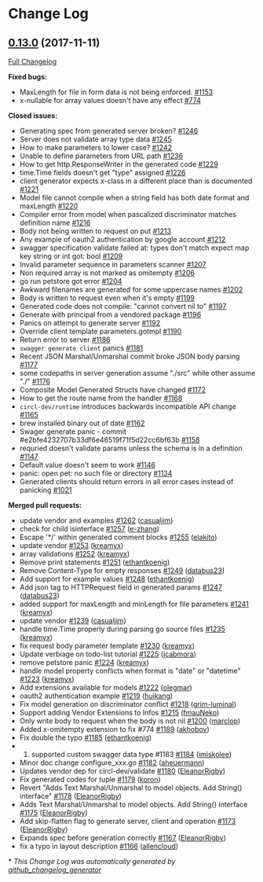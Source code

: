 # Change Log

## [0.13.0](https://github.com/circl-dev/go-swagger/tree/0.13.0) (2017-11-11)
[Full Changelog](https://github.com/circl-dev/go-swagger/compare/0.12.0...0.13.0)

**Fixed bugs:**

- MaxLength for file in form data is not being enforced. [\#1153](https://github.com/circl-dev/go-swagger/issues/1153)
- x-nullable for array values doesn't have any effect [\#774](https://github.com/circl-dev/go-swagger/issues/774)

**Closed issues:**

- Generating spec from generated server broken? [\#1246](https://github.com/circl-dev/go-swagger/issues/1246)
- Server does not validate array type data [\#1245](https://github.com/circl-dev/go-swagger/issues/1245)
- How to make parameters to lower case?  [\#1242](https://github.com/circl-dev/go-swagger/issues/1242)
- Unable to define parameters from URL path [\#1236](https://github.com/circl-dev/go-swagger/issues/1236)
- How to get http.ResponseWriter in the generated code [\#1229](https://github.com/circl-dev/go-swagger/issues/1229)
- time.Time fields doesn't get "type" assigned  [\#1226](https://github.com/circl-dev/go-swagger/issues/1226)
- client generator expects x-class in a different place than is documented [\#1221](https://github.com/circl-dev/go-swagger/issues/1221)
- Model file cannot compile when a string field has both date format and maxLength [\#1220](https://github.com/circl-dev/go-swagger/issues/1220)
- Compiler error from model when pascalized discriminator matches definition name [\#1216](https://github.com/circl-dev/go-swagger/issues/1216)
- Body not being written to request on put [\#1213](https://github.com/circl-dev/go-swagger/issues/1213)
- Any example of oauth2 authentication by google account [\#1212](https://github.com/circl-dev/go-swagger/issues/1212)
- swagger specification validate failed at:  types don't match expect map key string or int got: bool [\#1209](https://github.com/circl-dev/go-swagger/issues/1209)
- Invalid parameter sequence in parameters scanner [\#1207](https://github.com/circl-dev/go-swagger/issues/1207)
- Non required array is not marked as omitempty [\#1206](https://github.com/circl-dev/go-swagger/issues/1206)
- go run petstore got error [\#1204](https://github.com/circl-dev/go-swagger/issues/1204)
- Awkward filenames are generated for some uppercase names [\#1202](https://github.com/circl-dev/go-swagger/issues/1202)
- Body is written to request even when it's empty [\#1199](https://github.com/circl-dev/go-swagger/issues/1199)
- Generated code does not compile: "cannot convert nil to" [\#1197](https://github.com/circl-dev/go-swagger/issues/1197)
- Generate with principal from a vendored package [\#1196](https://github.com/circl-dev/go-swagger/issues/1196)
- Panics on attempt to generate server [\#1192](https://github.com/circl-dev/go-swagger/issues/1192)
- Override client template parameters.gotmpl [\#1190](https://github.com/circl-dev/go-swagger/issues/1190)
- Return error to server [\#1186](https://github.com/circl-dev/go-swagger/issues/1186)
- `swagger generate client` panics [\#1181](https://github.com/circl-dev/go-swagger/issues/1181)
- Recent JSON Marshal/Unmarshal commit broke JSON body parsing [\#1177](https://github.com/circl-dev/go-swagger/issues/1177)
- some codepaths in server generation assume "./src" while other assume "./"  [\#1176](https://github.com/circl-dev/go-swagger/issues/1176)
- Composite Model Generated Structs have changed [\#1172](https://github.com/circl-dev/go-swagger/issues/1172)
- How to get the route name from the handler [\#1168](https://github.com/circl-dev/go-swagger/issues/1168)
- `circl-dev/runtime` introduces backwards incompatible API change [\#1165](https://github.com/circl-dev/go-swagger/issues/1165)
- brew installed binary out of date [\#1162](https://github.com/circl-dev/go-swagger/issues/1162)
- Swager generate panic - commit \#e2bfe4232707b33df6e46519f71f5d22cc6bf63b [\#1158](https://github.com/circl-dev/go-swagger/issues/1158)
- requried doesn't validate params unless the schema is in a definition [\#1147](https://github.com/circl-dev/go-swagger/issues/1147)
- Default value doesn't seem to work [\#1146](https://github.com/circl-dev/go-swagger/issues/1146)
- panic: open pet: no such file or directory [\#1134](https://github.com/circl-dev/go-swagger/issues/1134)
- Generated clients should return errors in all error cases instead of panicking [\#1021](https://github.com/circl-dev/go-swagger/issues/1021)

**Merged pull requests:**

- update vendor and examples [\#1262](https://github.com/circl-dev/go-swagger/pull/1262) ([casualjim](https://github.com/casualjim))
- check for child isinterface [\#1257](https://github.com/circl-dev/go-swagger/pull/1257) ([e-zhang](https://github.com/e-zhang))
- Escape '\*/' within generated comment blocks [\#1255](https://github.com/circl-dev/go-swagger/pull/1255) ([elakito](https://github.com/elakito))
- update vendor [\#1253](https://github.com/circl-dev/go-swagger/pull/1253) ([kreamyx](https://github.com/kreamyx))
- array validations [\#1252](https://github.com/circl-dev/go-swagger/pull/1252) ([kreamyx](https://github.com/kreamyx))
- Remove print statements [\#1251](https://github.com/circl-dev/go-swagger/pull/1251) ([ethantkoenig](https://github.com/ethantkoenig))
- Remove Content-Type for empty responses [\#1249](https://github.com/circl-dev/go-swagger/pull/1249) ([databus23](https://github.com/databus23))
- Add support for example values [\#1248](https://github.com/circl-dev/go-swagger/pull/1248) ([ethantkoenig](https://github.com/ethantkoenig))
- Add json tag to HTTPRequest field in generated params [\#1247](https://github.com/circl-dev/go-swagger/pull/1247) ([databus23](https://github.com/databus23))
- added support for maxLength and minLength for file parameters [\#1241](https://github.com/circl-dev/go-swagger/pull/1241) ([kreamyx](https://github.com/kreamyx))
- update vendor [\#1239](https://github.com/circl-dev/go-swagger/pull/1239) ([casualjim](https://github.com/casualjim))
- handle time.Time properly during parsing go source files [\#1235](https://github.com/circl-dev/go-swagger/pull/1235) ([kreamyx](https://github.com/kreamyx))
- fix request body parameter template [\#1230](https://github.com/circl-dev/go-swagger/pull/1230) ([kreamyx](https://github.com/kreamyx))
- Update verbiage on todo-list tutorial [\#1225](https://github.com/circl-dev/go-swagger/pull/1225) ([jcabmora](https://github.com/jcabmora))
- remove petstore panic [\#1224](https://github.com/circl-dev/go-swagger/pull/1224) ([kreamyx](https://github.com/kreamyx))
- handle model property conflicts when format is "date" or "datetime" [\#1223](https://github.com/circl-dev/go-swagger/pull/1223) ([kreamyx](https://github.com/kreamyx))
- Add extensions available for models [\#1222](https://github.com/circl-dev/go-swagger/pull/1222) ([olegmar](https://github.com/olegmar))
- oauth2 authentication example [\#1219](https://github.com/circl-dev/go-swagger/pull/1219) ([huikang](https://github.com/huikang))
- Fix model generation on discriminator conflict [\#1218](https://github.com/circl-dev/go-swagger/pull/1218) ([grim-luminal](https://github.com/grim-luminal))
- Support adding Vendor Extensions to Infos [\#1215](https://github.com/circl-dev/go-swagger/pull/1215) ([fmauNeko](https://github.com/fmauNeko))
- Only write body to request when the body is not nil [\#1200](https://github.com/circl-dev/go-swagger/pull/1200) ([marclop](https://github.com/marclop))
- Added x-omitempty extension to fix \#774 [\#1189](https://github.com/circl-dev/go-swagger/pull/1189) ([akhobov](https://github.com/akhobov))
- Fix double the typo [\#1185](https://github.com/circl-dev/go-swagger/pull/1185) ([ethantkoenig](https://github.com/ethantkoenig))
- 1. supported custom swagger data type \#1183 [\#1184](https://github.com/circl-dev/go-swagger/pull/1184) ([imiskolee](https://github.com/imiskolee))
- Minor doc change configure\_xxx.go [\#1182](https://github.com/circl-dev/go-swagger/pull/1182) ([aheuermann](https://github.com/aheuermann))
- Updates vendor dep for circl-dev/validate [\#1180](https://github.com/circl-dev/go-swagger/pull/1180) ([EleanorRigby](https://github.com/EleanorRigby))
- Fix generated codes for tuple [\#1179](https://github.com/circl-dev/go-swagger/pull/1179) ([koron](https://github.com/koron))
- Revert "Adds Text Marshal/Unmarshal to model objects. Add String\(\) interface" [\#1178](https://github.com/circl-dev/go-swagger/pull/1178) ([EleanorRigby](https://github.com/EleanorRigby))
- Adds Text Marshal/Unmarshal to model objects. Add String\(\) interface [\#1175](https://github.com/circl-dev/go-swagger/pull/1175) ([EleanorRigby](https://github.com/EleanorRigby))
- Add skip-flatten flag to generate server, client and operation [\#1173](https://github.com/circl-dev/go-swagger/pull/1173) ([EleanorRigby](https://github.com/EleanorRigby))
- Expands spec before generation correctly [\#1167](https://github.com/circl-dev/go-swagger/pull/1167) ([EleanorRigby](https://github.com/EleanorRigby))
- fix a typo in layout description [\#1166](https://github.com/circl-dev/go-swagger/pull/1166) ([allencloud](https://github.com/allencloud))

\* *This Change Log was automatically generated by [github_changelog_generator](https://github.com/skywinder/Github-Changelog-Generator)*
